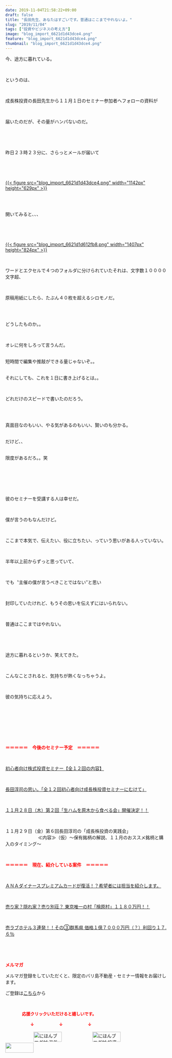 ```yaml
---
date: 2019-11-04T21:58:22+09:00
draft: false
title: "長田先生、あなたはすごいです。普通はここまでやれないよ。"
slug: "2019/11/04"
tags: ["投資やビジネスの考え方"]
image: "blog_import_6621d1d43dce4.png"
feature: "blog_import_6621d1d43dce4.png"
thumbnail: "blog_import_6621d1d43dce4.png"
---
```

<p>今、途方に暮れている。</p><p> </p><p>というのは、</p><p> </p><p>成長株投資の長田先生から１１月１日のセミナー参加者へフォローの資料が</p><p> </p><p>届いたのだが、その量がハンパないのだ。</p><p> </p><p> </p><p>昨日２３時２３分に、さらっとメールが届いて</p><p> </p><p> </p><p><a href="blog_import_6621d1d43dce4.png">{{< figure src="blog_import_6621d1d43dce4.png" width="1142px" height="629px" >}}</a></p><p> </p><p><br/>開いてみると、、、</p><p> </p><p> </p><p><a href="blog_import_6621d1d612fb8.png">{{< figure src="blog_import_6621d1d612fb8.png" width="1407px" height="824px" >}}</a></p><p> </p><p>ワードとエクセルで４つのフォルダに分けられていたそれは、文字数１００００文字超、</p><p> </p><p>原稿用紙にしたら、たぶん４０枚を超えるシロモノだ。</p><p> </p><p><br/>どうしたものか。。</p><p> </p><p>オレに何をしろって言うんだ。</p><p><br/>短時間で編集や推敲ができる量じゃないぞ。。</p><p><br/>それにしても、これを１日に書き上げるとは。。</p><p> </p><p>どれだけのスピードで書いたのだろう。</p><p> </p><p><br/>真面目なのもいい、やる気があるのもいい、賢いのも分かる。</p><p><br/>だけど、、</p><p><br/>限度があるだろ。。笑</p><p> </p><p> </p><p> </p><p>彼のセミナーを受講する人は幸せだ。</p><p> </p><p>僕が言うのもなんだけど。</p><p> </p><p>ここまで本気で、伝えたい、役に立ちたい、っていう思いがある人っていない。</p><p> </p><p>半年以上前からずっと思っていて、</p><p> </p><p>でも〝主催の僕が言うべきことではない″と思い</p><p> </p><p>封印していたけれど、もうその思いを伝えずにはいられない。</p><p> </p><p>普通はここまではやれない。</p><p> </p><p> </p><p>途方に暮れるというか、笑えてきた。</p><p> </p><p>こんなことされると、気持ちが熱くなっちゃうよ。</p><p> </p><p>彼の気持ちに応えよう。</p><p> </p><p> </p><p> </p><p> </p><p><span style="font-weight: bold;"><span style="color: rgb(255, 0, 0);">＝＝＝＝＝　今後のセミナー予定　＝＝＝＝＝</span></span></p><p> </p><p><a href="entry-12526587328.html" target="_blank">初心者向け株式投資セミナー【全１２回の内容】</a></p><p> </p><p><span style="color: rgb(255, 0, 0);"><a href="entry-12526985641.html" target="_blank">長田淳司の思い。「全１２回初心者向け成長株投資セミナーにむけて」</a></span></p><p> </p><p><a href="entry-12540198258.html" target="_blank">１１月２８日（木）第２回「生ハムを原木から食べる会」開催決定！！</a></p><p> </p><p>１１月２９日（金）第６回長田淳司の「成長株投資の実践会」<br/> 　　　　　　　≪内容≫（仮）～保有銘柄の解説、１１月のおススメ銘柄と購入のタイミング～</p><p> </p><p><span style="font-weight: bold;"><span style="color: rgb(255, 0, 0);">＝＝＝＝＝　現在、紹介している案件　＝＝＝＝＝</span></span></p><p> </p><p><a href="entry-12529998383.html" target="_blank">ＡＮＡダイナースプレミアムカードが復活！？希望者には担当を紹介します。</a></p><p> </p><p><a href="entry-12500415311.html" target="_blank">売り家？隠れ家？売り別荘？ 東京唯一の村「檜原村」１１８０万円！！</a></p><p> </p><p><a href="entry-12504218353.html" target="_blank">売ラブホテル３連発！！その③群馬県 価格１億７０００万円（？）利回り１７.６％</a></p><p> </p><p> </p><p><span style="font-weight: bold;"><span style="color: rgb(255, 0, 0);">メルマガ</span></span></p><p>メルマガ登録をしていただくと、限定のバリ島不動産・セミナー情報をお届けします。</p><p>ご登録は<a href="f9eeVI" target="_blank">こちら</a>から</p><p style="text-align: center;"> </p><p><font color="#ff0000" size="2"><strong>　　　　応援クリックいただけると嬉しいです。</strong></font></p><p><font color="#ff0000" size="2"><strong>　　　　　　↓　　　　　　↓　　　　　　↓</strong></font></p><p><a href="ranking.html?p_cid=01260127" id="&amp;blogmura_banner"><img alt="にほんブログ村 海外生活ブログ バリ島情報へ" border="0" height="31" src="data:image/svg+xml;charset=utf-8,%3Csvg%20xmlns%3D%22http%3A%2F%2Fwww.w3.org%2F2000%2Fsvg%22%20title%3D%22Placeholder%20for%20Images%22%20role%3D%22presentation%22%20viewBox%3D%220%200%2088%2031%22%20%2F%3E" width="88" data-src="//overseas.blogmura.com/bali/img/bali88_31.gif" style="aspect-ratio: auto 88 / 31;"/><noscript><img alt="にほんブログ村 海外生活ブログ バリ島情報へ" border="0" height="31" src="//overseas.blogmura.com/bali/img/bali88_31.gif" width="88"></noscript></a>  <a href="ranking.html?p_cid=01260127" id="&amp;blogmura_banner"><img alt="にほんブログ村 投資ブログ 不動産投資へ" border="0" height="31" src="data:image/svg+xml;charset=utf-8,%3Csvg%20xmlns%3D%22http%3A%2F%2Fwww.w3.org%2F2000%2Fsvg%22%20title%3D%22Placeholder%20for%20Images%22%20role%3D%22presentation%22%20viewBox%3D%220%200%2088%2031%22%20%2F%3E" width="88" data-src="//investment.blogmura.com/hudousantoushi/img/hudousantoushi88_31.gif" style="aspect-ratio: auto 88 / 31;"/><noscript><img alt="にほんブログ村 投資ブログ 不動産投資へ" border="0" height="31" src="//investment.blogmura.com/hudousantoushi/img/hudousantoushi88_31.gif" width="88"></noscript></a> <a href="link.php?1804582" title="人気ブログランキングへ"><img border="0" height="31" src="data:image/svg+xml;charset=utf-8,%3Csvg%20xmlns%3D%22http%3A%2F%2Fwww.w3.org%2F2000%2Fsvg%22%20title%3D%22Placeholder%20for%20Images%22%20role%3D%22presentation%22%20viewBox%3D%220%200%2088%2031%22%20%2F%3E" width="88" data-src="https://blog.with2.net/img/banner/banner_22.gif" style="aspect-ratio: auto 88 / 31;"/><noscript><img border="0" height="31" src="https://blog.with2.net/img/banner/banner_22.gif" width="88"></noscript></a></p>

